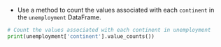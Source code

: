 - Use a method to count the values associated with each `continent` in the `unemployment` DataFrame.
```Python
# Count the values associated with each continent in unemployment
print(unemployment['continent'].value_counts())
```
